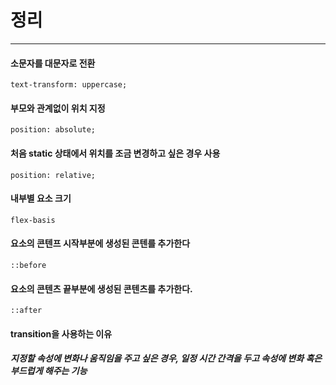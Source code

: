 # 정리

* * *

#### 소문자를 대문자로 전환

```
text-transform: uppercase;
```

#### 부모와 관계없이 위치 지정
```
position: absolute;
```
#### 처음 static 상태에서 위치를 조금 변경하고 싶은 경우 사용
```
position: relative; 
```
#### 내부별 요소 크기 
```
flex-basis
```
#### 요소의 콘텐프 시작부분에 생성된 콘텐를 추가한다
```
::before
```
#### 요소의 콘텐츠 끝부분에 생성된 콘텐츠를 추가한다.
```
::after
```
#### transition을 사용하는 이유
##### 지정할 속성에 변화나 움직임을 주고 싶은 경우, 일정 시간 간격을 두고 속성에 변화 혹은 부드럽게 해주는 기능


